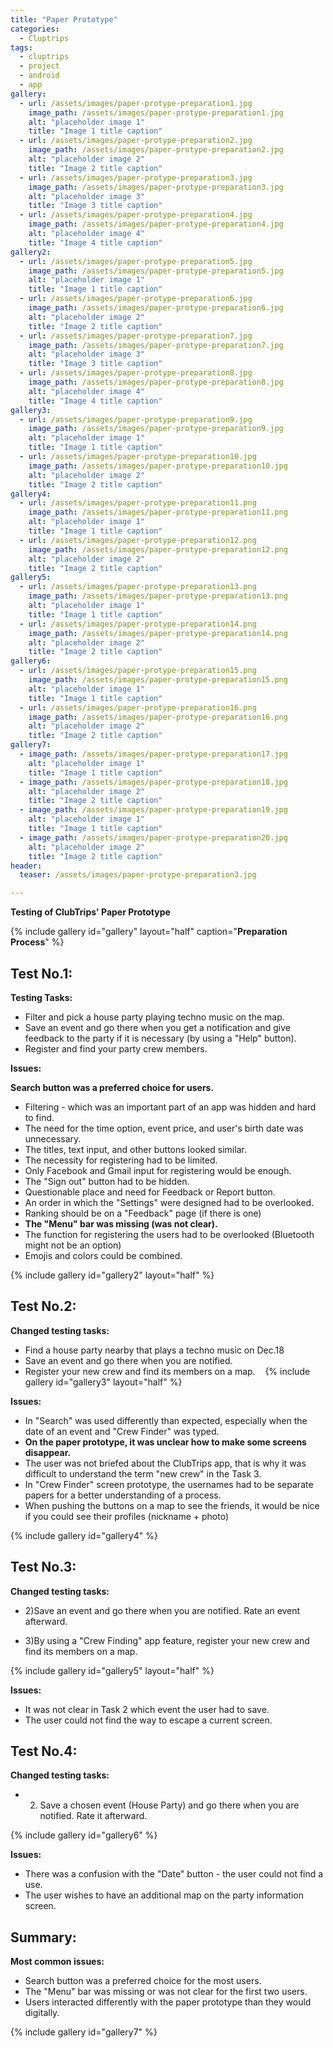```yaml
---
title: "Paper Prototype"
categories:
  - Cluptrips
tags:
  - cluptrips
  - project
  - android
  - app
gallery:
  - url: /assets/images/paper-protype-preparation1.jpg
    image_path: /assets/images/paper-protype-preparation1.jpg
    alt: "placeholder image 1"
    title: "Image 1 title caption"
  - url: /assets/images/paper-protype-preparation2.jpg
    image_path: /assets/images/paper-protype-preparation2.jpg
    alt: "placeholder image 2"
    title: "Image 2 title caption"
  - url: /assets/images/paper-protype-preparation3.jpg
    image_path: /assets/images/paper-protype-preparation3.jpg
    alt: "placeholder image 3"
    title: "Image 3 title caption"
  - url: /assets/images/paper-protype-preparation4.jpg
    image_path: /assets/images/paper-protype-preparation4.jpg
    alt: "placeholder image 4"
    title: "Image 4 title caption"
gallery2:
  - url: /assets/images/paper-protype-preparation5.jpg
    image_path: /assets/images/paper-protype-preparation5.jpg
    alt: "placeholder image 1"
    title: "Image 1 title caption"
  - url: /assets/images/paper-protype-preparation6.jpg
    image_path: /assets/images/paper-protype-preparation6.jpg
    alt: "placeholder image 2"
    title: "Image 2 title caption"
  - url: /assets/images/paper-protype-preparation7.jpg
    image_path: /assets/images/paper-protype-preparation7.jpg
    alt: "placeholder image 3"
    title: "Image 3 title caption"
  - url: /assets/images/paper-protype-preparation8.jpg
    image_path: /assets/images/paper-protype-preparation8.jpg
    alt: "placeholder image 4"
    title: "Image 4 title caption"
gallery3:
  - url: /assets/images/paper-protype-preparation9.jpg
    image_path: /assets/images/paper-protype-preparation9.jpg
    alt: "placeholder image 1"
    title: "Image 1 title caption"
  - url: /assets/images/paper-protype-preparation10.jpg
    image_path: /assets/images/paper-protype-preparation10.jpg
    alt: "placeholder image 2"
    title: "Image 2 title caption"
gallery4:
  - url: /assets/images/paper-protype-preparation11.png
    image_path: /assets/images/paper-protype-preparation11.png
    alt: "placeholder image 1"
    title: "Image 1 title caption"
  - url: /assets/images/paper-protype-preparation12.png
    image_path: /assets/images/paper-protype-preparation12.png
    alt: "placeholder image 2"
    title: "Image 2 title caption"
gallery5:
  - url: /assets/images/paper-protype-preparation13.png
    image_path: /assets/images/paper-protype-preparation13.png
    alt: "placeholder image 1"
    title: "Image 1 title caption"
  - url: /assets/images/paper-protype-preparation14.png
    image_path: /assets/images/paper-protype-preparation14.png
    alt: "placeholder image 2"
    title: "Image 2 title caption"
gallery6:
  - url: /assets/images/paper-protype-preparation15.png
    image_path: /assets/images/paper-protype-preparation15.png
    alt: "placeholder image 1"
    title: "Image 1 title caption"
  - url: /assets/images/paper-protype-preparation16.png
    image_path: /assets/images/paper-protype-preparation16.png
    alt: "placeholder image 2"
    title: "Image 2 title caption"
gallery7:
  - image_path: /assets/images/paper-protype-preparation17.jpg
    alt: "placeholder image 1"
    title: "Image 1 title caption"
  - image_path: /assets/images/paper-protype-preparation18.jpg
    alt: "placeholder image 2"
    title: "Image 2 title caption"
  - image_path: /assets/images/paper-protype-preparation19.jpg
    alt: "placeholder image 1"
    title: "Image 1 title caption"
  - image_path: /assets/images/paper-protype-preparation20.jpg
    alt: "placeholder image 2"
    title: "Image 2 title caption"
header:
  teaser: /assets/images/paper-protype-preparation3.jpg

---
```


**Testing of ClubTrips' Paper Prototype**

{% include gallery id="gallery" layout="half" caption="**Preparation Process**" %}

## Test No.1:

**Testing Tasks:**

  * Filter and pick a house party playing techno music on the map.
  * Save an event and go there when you get a notification and give feedback to the party if it is necessary (by using a "Help" button).
  * Register and find your party crew members. 

**Issues:**

**Search button was a preferred choice for users.**
* Filtering - which was an important part of an app was hidden and hard to find.
* The need for the time option, event price, and user's birth date was unnecessary.
* The titles, text input, and other buttons looked similar.
* The necessity for registering had to be limited.
* Only Facebook and Gmail input for registering would be enough.
* The "Sign out" button had to be hidden.
* Questionable place and need for Feedback or Report button.
* An order in which the "Settings" were designed had to be overlooked.
* Ranking should be on a "Feedback" page (if there is one)
* **The "Menu" bar was missing (was not clear).**
* The function for registering the users had to be overlooked (Bluetooth might not be an option)
* Emojis and colors could be combined.

{% include gallery id="gallery2" layout="half" %}
 
## Test No.2:


**Changed testing tasks:**

* Find a house party nearby that plays a techno music on Dec.18
* Save an event and go there when you are notified. 
* Register your new crew and find its members on a map.
 
 {% include gallery id="gallery3" layout="half" %}

**Issues:**

* In "Search" was used differently than expected, especially when the date of an event and "Crew Finder" was typed.
* **On the paper prototype, it was unclear how to make some screens disappear.**
* The user was not briefed about the ClubTrips app, that is why it was difficult to understand the term "new crew" in the Task 3.
* In "Crew Finder" screen prototype, the usernames had to be separate papers for a better understanding of a process.
* When pushing the buttons on a map to see the friends, it would be nice if you could see their profiles (nickname + photo)

{% include gallery id="gallery4" %}

## Test No.3:

**Changed testing tasks:**

* 2)Save an event and go there when you are notified. Rate an event afterward.

* 3)By using a "Crew Finding" app feature, register your new crew and find its members on a map.

{% include gallery id="gallery5" layout="half"  %}

**Issues:**

* It was not clear in Task 2 which event the user had to save.
* The user could not find the way to escape a current screen.

## Test No.4:

**Changed testing tasks:**

* 2) Save a chosen event (House Party) and go there when you are notified. Rate it afterward.

{% include gallery id="gallery6" %}

**Issues:**

* There was a confusion with the "Date" button - the user could not find a use.
* The user wishes to have an additional map on the party information screen.


## Summary:

**Most common issues:**

* Search button was a preferred choice for the most users.
* The "Menu" bar was missing or was not clear for the first two users.
* Users interacted differently with the paper prototype than they would digitally.

{% include gallery id="gallery7" %}
